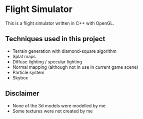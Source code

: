 # Flight Simulator
This is a flight simulator written in C++ with OpenGL.

## Techniques used in this project
- Terrain generation with diamond-square algorithm
- Splat maps
- Diffuse lighting / specular lighting
- Normal mapping (although not in use in current game scene)
- Particle system
- Skybox

## Disclaimer
- None of the 3d models were modelled by me
- Some textures were not created by me
